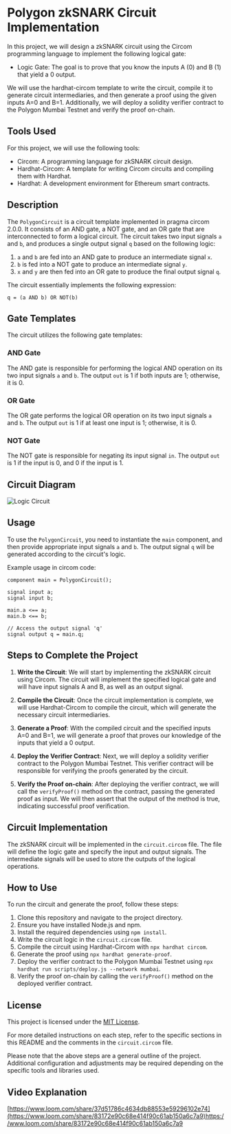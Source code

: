 
# Polygon zkSNARK Circuit Implementation
In this project, we will design a zkSNARK circuit using the Circom programming language to implement the following logical gate:

- Logic Gate: The goal is to prove that you know the inputs A (0) and B (1) that yield a 0 output.

We will use the hardhat-circom template to write the circuit, compile it to generate circuit intermediaries, and then generate a proof using the given inputs A=0 and B=1. Additionally, we will deploy a solidity verifier contract to the Polygon Mumbai Testnet and verify the proof on-chain.

## Tools Used

For this project, we will use the following tools:

- Circom: A programming language for zkSNARK circuit design.
- Hardhat-Circom: A template for writing Circom circuits and compiling them with Hardhat.
- Hardhat: A development environment for Ethereum smart contracts.

## Description

The `PolygonCircuit` is a circuit template implemented in pragma circom 2.0.0. It consists of an AND gate, a NOT gate, and an OR gate that are interconnected to form a logical circuit. The circuit takes two input signals `a` and `b`, and produces a single output signal `q` based on the following logic:

1. `a` and `b` are fed into an AND gate to produce an intermediate signal `x`.
2. `b` is fed into a NOT gate to produce an intermediate signal `y`.
3. `x` and `y` are then fed into an OR gate to produce the final output signal `q`.

The circuit essentially implements the following expression:

```
q = (a AND b) OR NOT(b)
```

## Gate Templates

The circuit utilizes the following gate templates:

### AND Gate

The AND gate is responsible for performing the logical AND operation on its two input signals `a` and `b`. The output `out` is 1 if both inputs are 1; otherwise, it is 0.

### OR Gate

The OR gate performs the logical OR operation on its two input signals `a` and `b`. The output `out` is 1 if at least one input is 1; otherwise, it is 0.

### NOT Gate

The NOT gate is responsible for negating its input signal `in`. The output `out` is 1 if the input is 0, and 0 if the input is 1.

## Circuit Diagram

![Logic Circuit](https://github.com/ashish-lakra/metacrafter-assignments/assets/105091911/154c4adc-a162-430c-b88c-0d38931e83fc)

## Usage

To use the `PolygonCircuit`, you need to instantiate the `main` component, and then provide appropriate input signals `a` and `b`. The output signal `q` will be generated according to the circuit's logic.

Example usage in circom code:

```circom
component main = PolygonCircuit();

signal input a;
signal input b;

main.a <== a;
main.b <== b;

// Access the output signal 'q'
signal output q = main.q;
```
## Steps to Complete the Project

1. **Write the Circuit**: We will start by implementing the zkSNARK circuit using Circom. The circuit will implement the specified logical gate and will have input signals A and B, as well as an output signal.

2. **Compile the Circuit**: Once the circuit implementation is complete, we will use Hardhat-Circom to compile the circuit, which will generate the necessary circuit intermediaries.

3. **Generate a Proof**: With the compiled circuit and the specified inputs A=0 and B=1, we will generate a proof that proves our knowledge of the inputs that yield a 0 output.

4. **Deploy the Verifier Contract**: Next, we will deploy a solidity verifier contract to the Polygon Mumbai Testnet. This verifier contract will be responsible for verifying the proofs generated by the circuit.

5. **Verify the Proof on-chain**: After deploying the verifier contract, we will call the `verifyProof()` method on the contract, passing the generated proof as input. We will then assert that the output of the method is true, indicating successful proof verification.

## Circuit Implementation

The zkSNARK circuit will be implemented in the `circuit.circom` file. The file will define the logic gate and specify the input and output signals. The intermediate signals will be used to store the outputs of the logical operations.

## How to Use

To run the circuit and generate the proof, follow these steps:

1. Clone this repository and navigate to the project directory.
2. Ensure you have installed Node.js and npm.
3. Install the required dependencies using `npm install`.
4. Write the circuit logic in the `circuit.circom` file.
5. Compile the circuit using Hardhat-Circom with `npx hardhat circom`.
6. Generate the proof using `npx hardhat generate-proof`.
7. Deploy the verifier contract to the Polygon Mumbai Testnet using `npx hardhat run scripts/deploy.js --network mumbai`.
8. Verify the proof on-chain by calling the `verifyProof()` method on the deployed verifier contract.

## License

This project is licensed under the [MIT License](LICENSE).

For more detailed instructions on each step, refer to the specific sections in this README and the comments in the `circuit.circom` file.

Please note that the above steps are a general outline of the project. Additional configuration and adjustments may be required depending on the specific tools and libraries used.

## Video Explanation

[https://www.loom.com/share/37d51786c4634db88553e59296102e74](https://www.loom.com/share/83172e90c68e414f90c61ab150a6c7a9)https://www.loom.com/share/83172e90c68e414f90c61ab150a6c7a9

